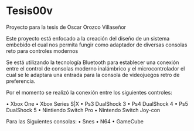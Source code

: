 # Tesis00v
Proyecto para la tesis de Oscar Orozco Villaseñor

Este proyecto está enfocado a la creación del diseño de un sistema embebido el cual nos permita fungir como adaptador de diversas consolas reto para controles modernos 

Se está utilizando la tecnología Bluetooth para establecer una conexión entre el control de consolas moderno inalámbrico y el microcontrolador el cual se le adaptara una entrada para la consola de videojuegos retro de preferencia. 

Por el momento se realizó la conexión entre los siguientes controles:

•	Xbox One
•	Xbox Series S|X
•	Ps3 DualShock 3
•	Ps4 DualShock 4
•	Ps5 DualShock 5
•	Nintiendo Switch Pro
•	Nintendo Switch Joy-con

Para las Siguientes consolas:
•	Snes
•	N64
•	GameCube

